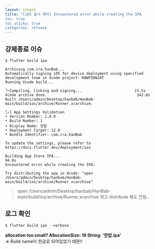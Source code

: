 ```yaml
---
layout: single
title: "[iOS 출시 에러] Encountered error while creating the IPA
toc: true
toc_sticky: true
categories: release
---
```


## 강제종료 이슈
```
$ flutter build ipa

Archiving com.cra.hanBab...
Automatically signing iOS for device deployment using specified development team in Xcode project: KBWF5DN24T
Running Xcode build...

└─Compiling, linking and signing...                        23.5s
Xcode archive done.                                         342.0s
Built /Users/admin/Desktop/hanbab/HanBab-main/build/ios/archive/Runner.xcarchive.

[✓] App Settings Validation
• Version Number: 1.0.0
• Build Number: 1
• Display Name: 한밥
• Deployment Target: 12.0
• Bundle Identifier: com.cra.hanBab

To update the settings, please refer to 
https://docs.flutter.dev/deployment/ios

Building App Store IPA...                                          94.0s
Encountered error while creating the IPA:

Try distributing the app in Xcode: "open
/Users/admin/Desktop/hanbab/HanBab-main/build/ios/archive/Runner.xcarchive"
```
> open /Users/admin/Desktop/hanbab/HanBab-main/build/ios/archive/Runner.xcarchive 하고 distribute 해도 안됨..

## 로그 확인
```
$ flutter build ipa --verbose
```

**allocation too small? AllocationSize: 19 String: '한밥.ipa'**   
=> Build name이 한글로 되어있었기 때문!!    

